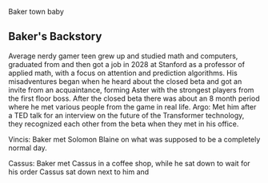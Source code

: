 Baker town baby

## Baker's Backstory
Average nerdy gamer teen grew up and studied math and computers, graduated from and then got a job in 2028 at Stanford as a professor of applied math, with a focus on attention and prediction algorithms. His misadventures began when he heard about the closed beta and got an invite from an acquaintance, forming Aster with the strongest players from the first floor boss. After the closed beta there was about an 8 month period where he met various people from the game in real life. 
Argo: Met him after a TED talk for an interview on the future of the Transformer technology, they recognized each other from the beta when they met in his office. 

Vincis:
Baker met Solomon Blaine on what was supposed to be a completely normal day. 

Cassus:
Baker met Cassus in a coffee shop, while he sat down to wait for his order Cassus sat down next to him and 